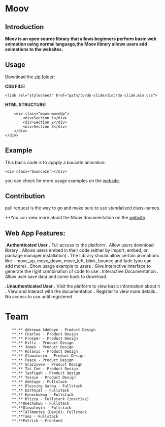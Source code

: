 # Moov

## Introduction

**Moov is an open source library that allows beginners perform basic web animation using normal language,the Moov library allows users add animations to the websites.**


## Usage
Download the [zip folder]():

**CSS FILE:**

`<link rel="stylesheet" href="path/to/do-slide/dist/do-slide.min.css">`

**HTML STRUCTURE:**

```<div class="ds-parent">
    <div class="moov-moveUp">
        <div>Section 1</div>
        <div>Section 2</div>
        <div>Section 3</div>
    </div>
</div>
```

## Example
This basic code is to appply a bouceIn animation:
```
<div class="bounceIn"></div>
```
you can check for more usage examples on the [website](https://tallman98.github.io/Moov-Product/).


## Contribution
pull request is the way to go and make sure to use standalized class-names.

**You can view more about the Moov documentation on the [website](https://tallman98.github.io/Moov-Product/)

## Web App Features:
**.Authenticated User**
    **.** Full access to the platform
    **.** Allow users download library
    **.** Allows users embed in their code (either by import, embed, or package manager installation)
    **.** The Library should allow certain animations like - move_up, move_down, move_left, blink, bounce and fade (you can add more)
    **.** Show usage example to users
    **.** Give interactive interface to generate the right combination of code to use 
    **.** Interactive Documentation
    **.** Allow user save data and come back to download
    
**.Unauthenticated User**
    **.** Visit the platform to view basic information about it
    **.** View and Interact with the documentation
    **.** Register to view more details
    **.** No access to use until registered

# Team
       **.** Adesewa Adeboye - Product Design
       **.** Charles - Product Design
       **.** Prosper - Product Design
       **.** Hillz - Product Design
       **.** Jomex - Product Design
       **.** Kolavic - Product Design
       **.** Oluwatosin - Product Design
       **.** Peace - Product Design
       **.** Snazzyvee - Product Design
       **.** Tai_Cee - Product Design
       **.** Taofiqah - Product Design
       **.** Tessie - Product Design
       **.** Adetayo - Fullstack
       **.** Blessing Garba - Fullstack
       **.** Darhniel - Fullstack
       **.** Kenechukwu - Fullstack
       **.** Mlizza - Fullstack (inactive)
       **.**Okechukwu - Fullstack
       **.**Oluwatoyin - Fullstack
       **.**Tallmantek (David)- Fullstack
       **.**Tams - Fullstack
       **.**Patrick – Frontend




